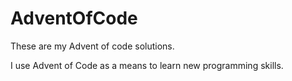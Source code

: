 # AdventOfCode

These are my Advent of code solutions.

I use Advent of Code as a means to learn new programming skills.
